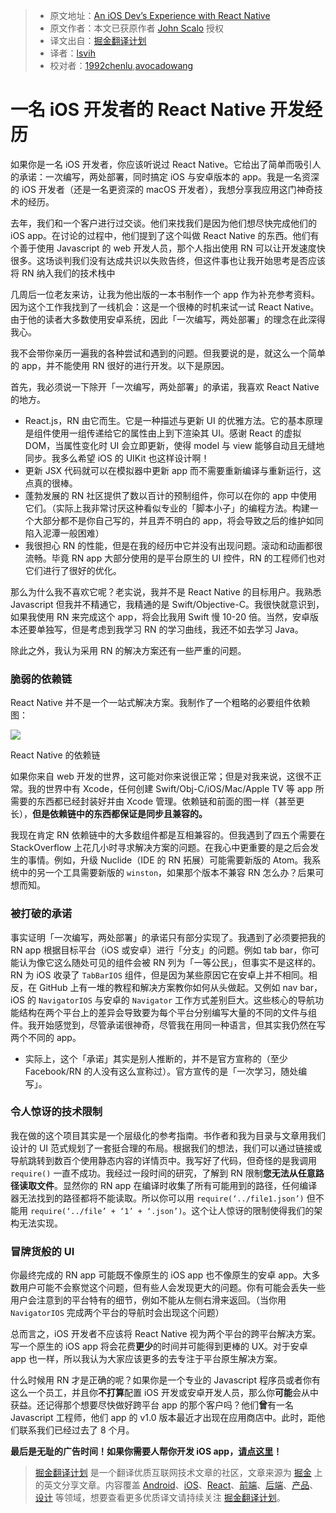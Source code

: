 > * 原文地址：[An iOS Dev’s Experience with React Native](https://blog.madebywindmill.com/an-ios-devs-experience-with-react-native-559275b5a4e8#.qvkcgzpaa)
> * 原文作者：本文已获原作者 [John Scalo](https://blog.madebywindmill.com/@scalo?source=post_header_lockup) 授权
> * 译文出自：[掘金翻译计划](https://github.com/xitu/gold-miner)
> * 译者：[lsvih](https://github.com/lsvih)
> * 校对者：[1992chenlu](https://github.com/1992chenlu),[avocadowang](https://github.com/avocadowang)

# 一名 iOS 开发者的 React Native 开发经历 #

如果你是一名 iOS 开发者，你应该听说过 React Native。它给出了简单而吸引人的承诺：一次编写，两处部署，同时搞定 iOS 与安卓版本的 app。我是一名资深的 iOS 开发者（还是一名更资深的 macOS 开发者），我想分享我应用这门神奇技术的经历。

去年，我们和一个客户进行过交谈。他们来找我们是因为他们想尽快完成他们的 iOS app。在讨论的过程中，他们提到了这个叫做 React Native 的东西。他们有个善于使用 Javascript 的 web 开发人员，那个人指出使用 RN 可以让开发速度快很多。这场谈判我们没有达成共识以失败告终，但这件事也让我开始思考是否应该将 RN 纳入我们的技术栈中

几周后一位老友来访，让我为他出版的一本书制作一个 app 作为补充参考资料。因为这个工作我找到了一线机会：这是一个很棒的时机来试一试 React Native。由于他的读者大多数使用安卓系统，因此「一次编写，两处部署」的理念在此深得我心。

我不会带你亲历一遍我的各种尝试和遇到的问题。但我要说的是，就这么一个简单的 app，并不能使用 RN 很好的进行开发。以下是原因。

首先，我必须说一下除开「一次编写，两处部署」的承诺，我喜欢 React Native 的地方。

- React.js，RN 由它而生。它是一种描述与更新 UI 的优雅方法。它的基本原理是组件使用一组传递给它的属性由上到下渲染其 UI。感谢 React 的虚拟 DOM，当属性变化时 UI 会立即更新，使得 model 与 view 能够自动且无缝地同步。我多么希望 iOS 的 UIKit 也这样设计啊！
- 更新 JSX 代码就可以在模拟器中更新 app 而不需要重新编译与重新运行，这点真的很棒。
- 蓬勃发展的 RN 社区提供了数以百计的预制组件，你可以在你的 app 中使用它们。（实际上我非常讨厌这种看似专业的「脚本小子」的编程方法。构建一个大部分都不是你自己写的，并且弄不明白的 app，将会导致之后的维护如同陷入泥潭一般困难）
- 我很担心 RN 的性能，但是在我的经历中它并没有出现问题。滚动和动画都很流畅。毕竟 RN app 大部分使用的是平台原生的 UI 控件，RN 的工程师们也对它们进行了很好的优化。

那么为什么我不喜欢它呢？老实说，我并不是 React Native 的目标用户。我熟悉 Javascript 但我并不精通它，我精通的是 Swift/Objective-C。我很快就意识到，如果我使用 RN 来完成这个 app，将会比我用 Swift 慢 10-20 倍。当然，安卓版本还要单独写，但是考虑到我学习 RN 的学习曲线，我还不如去学习 Java。

除此之外，我认为采用 RN 的解决方案还有一些严重的问题。

### 脆弱的依赖链 ###

React Native 并不是一个一站式解决方案。我制作了一个粗略的必要组件依赖图：

<img class="progressiveMedia-noscript js-progressiveMedia-inner" src="https://cdn-images-1.medium.com/max/800/1*781lZgF4IFAvLrnFRHcvaQ.png">

React Native 的依赖链

如果你来自 web 开发的世界，这可能对你来说很正常；但是对我来说，这很不正常。我的世界中有 Xcode，任何创建 Swift/Obj-C/iOS/Mac/Apple TV 等 app 所需要的东西都已经封装好并由 Xcode 管理。依赖链和前面的图一样（甚至更长），**但是依赖链中的东西都保证是同步且兼容的。**

我现在肯定 RN 依赖链中的大多数组件都是互相兼容的。但我遇到了四五个需要在 StackOverflow 上花几小时寻求解决方案的问题。在我心中更重要的是之后会发生的事情。例如，升级 Nuclide（IDE 的 RN 拓展）可能需要新版的 Atom。我系统中的另一个工具需要新版的 `winston`，如果那个版本不兼容 RN 怎么办？后果可想而知。

### 被打破的承诺 ###

事实证明「一次编写，两处部署」的承诺只有部分实现了。我遇到了必须要把我的 RN app 根据目标平台（iOS 或安卓）进行「分支」的问题。例如 tab bar，你可能认为像它这么随处可见的组件会被 RN 列为「一等公民」，但事实不是这样的。RN 为 iOS 收录了 `TabBarIOS` 组件，但是因为某些原因它在安卓上并不相同。相反，在 GitHub 上有一堆的教程和解决方案教你如何从头做起。又例如 nav bar，iOS 的 `NavigatorIOS` 与安卓的 `Navigator` 工作方式差别巨大。这些核心的导航功能结构在两个平台上的差异会导致要为每个平台分别编写大量的不同的文件与组件。我开始感觉到，尽管承诺很神奇，尽管我在用同一种语言，但其实我仍然在写两个不同的 app。

* 实际上，这个「承诺」其实是别人推断的，并不是官方宣称的（至少 Facebook/RN 的人没有这么宣称过）。官方宣传的是「一次学习，随处编写」。

### 令人惊讶的技术限制 ###

我在做的这个项目其实是一个层级化的参考指南。书作者和我为目录与文章用我们设计的 UI 范式规划了一套挺合理的布局。根据我们的想法，我们可以通过链接或导航跳转到数百个使用静态内容的详情页中。我写好了代码，但奇怪的是我调用 `require()` 一直不成功。我经过一段时间的研究，了解到 RN 限制**您无法从任意路径读取文件**。显然你的 RN app 在编译时收集了所有可能用到的路径，任何编译器无法找到的路径都将不能读取。所以你可以用 `require(‘../file1.json’)` 但不能用 `require(‘../file’ + ‘1’ + ‘.json’)`。这个让人惊讶的限制使得我们的架构无法实现。

### 冒牌货般的 UI ###

你最终完成的 RN app 可能既不像原生的 iOS app 也不像原生的安卓 app。大多数用户可能不会察觉这个问题，但有些人会发现更大的问题。你有可能会丢失一些用户会注意到的平台特有的细节，例如不能从左侧右滑来返回。（当你用 `NavigatorIOS` 完成两个平台的导航时会出现这个问题）


总而言之，iOS 开发者不应该将 React Native 视为两个平台的跨平台解决方案。写一个原生的 iOS app 将会花费**更少**的时间并可能得到更棒的 UX。对于安卓 app 也一样，所以我认为大家应该更多的去专注于平台原生解决方案。

什么时候用 RN 才是正确的呢？如果你是一个专业的 Javascript 程序员或者你有这么一个员工，并且你**不打算**配置 iOS 开发或安卓开发人员，那么你**可能**会从中获益。还记得那个想要尽快做好跨平台 app 的那个客户吗？他们**曾**有一名 Javascript 工程师，他们 app 的 v1.0 版本最近才出现在应用商店中。此时，距他们联系我们已经过去了 8 个月。


**最后是无耻的广告时间！如果你需要人帮你开发 iOS app，**[**请点这里**](http://www.madebywindmill.com)**！**


> [掘金翻译计划](https://github.com/xitu/gold-miner) 是一个翻译优质互联网技术文章的社区，文章来源为 [掘金](https://juejin.im) 上的英文分享文章。内容覆盖 [Android](https://github.com/xitu/gold-miner#android)、[iOS](https://github.com/xitu/gold-miner#ios)、[React](https://github.com/xitu/gold-miner#react)、[前端](https://github.com/xitu/gold-miner#前端)、[后端](https://github.com/xitu/gold-miner#后端)、[产品](https://github.com/xitu/gold-miner#产品)、[设计](https://github.com/xitu/gold-miner#设计) 等领域，想要查看更多优质译文请持续关注 [掘金翻译计划](https://github.com/xitu/gold-miner)。
